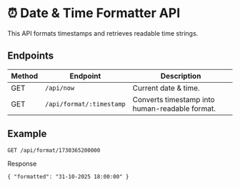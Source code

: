 # ⏰ Date & Time Formatter API

This API formats timestamps and retrieves readable time strings.

## Endpoints
| Method | Endpoint | Description |
|--------|-----------|-------------|
| GET | `/api/now` | Current date & time. |
| GET | `/api/format/:timestamp` | Converts timestamp into human-readable format. |

## Example
```bash
GET /api/format/1730365200000
```

Response
```
{ "formatted": "31-10-2025 18:00:00" }
```